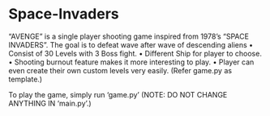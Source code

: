 # Space-Invaders
“AVENGE” is a single player shooting game inspired from 1978’s “SPACE INVADERS”.
The goal is to defeat wave after wave of descending aliens
•	Consist of 30 Levels with 3 Boss fight.
•	Different Ship for player to choose.
•	Shooting burnout feature makes it more interesting to play.
•	Player can even create their own custom levels very easily. (Refer game.py as template.)

To play the game, simply run ‘game.py’
(NOTE: DO NOT CHANGE ANYTHING IN ‘main.py’.)
